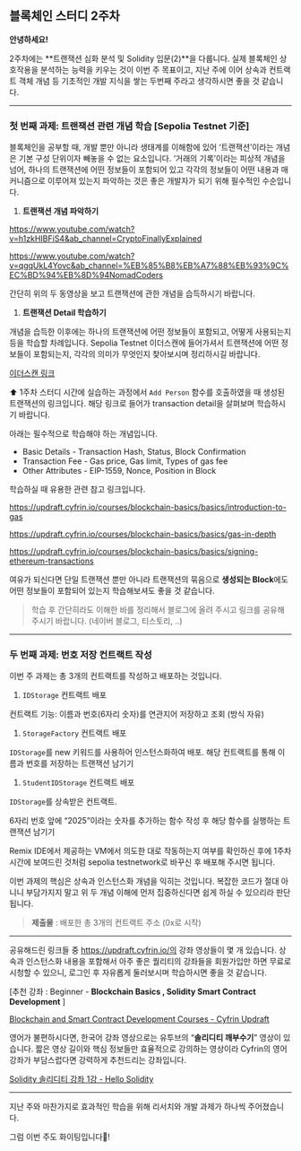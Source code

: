 ## 블록체인 스터디 2주차

**안녕하세요!**

2주차에는 **트랜잭션 심화 분석 및 Solidity 입문(2)**을 다룹니다.
실제 블록체인 상호작용을 분석하는 능력을 키우는 것이 이번 주 목표이고, 지난 주에 이어
상속과 컨트랙트 객체 개념 등 기초적인 개발 지식을 쌓는 두번째 주라고 생각하시면 좋을 것 같습니다.

---

### **첫 번째 과제:** 트랜잭션 관련 개념 학습 **[Sepolia Testnet 기준]**

블록체인을 공부할 때, 개발 뿐만 아니라 생태계를 이해함에 있어 ‘트랜잭션’이라는 개념은 기본 구성 단위이자 빼놓을 수 없는 요소입니다. ’거래의 기록’이라는 피상적 개념을 넘어, 하나의 트랜잭션에 어떤 정보들이 포함되어 있고 각각의 정보들이 어떤 내용과 매커니즘으로 이루어져 있는지 파악하는 것은 좋은 개발자가 되기 위해 필수적인 수순입니다.

1. **트랜잭션 개념 파악하기**

https://www.youtube.com/watch?v=h1zkHIBFiS4&ab_channel=CryptoFinallyExplained

https://www.youtube.com/watch?v=qgqUkL4Yovc&ab_channel=%EB%85%B8%EB%A7%88%EB%93%9C%EC%BD%94%EB%8D%94NomadCoders

간단히 위의 두 동영상을 보고 트랜잭션에 관한 개념을 습득하시기 바랍니다.

1. **트랜잭션 Detail 학습하기**

개념을 습득한 이후에는 하나의 트랜잭션에 어떤 정보들이 포함되고, 어떻게 사용되는지 등을
학습할 차례입니다. Sepolia Testnet 이더스캔에 들어가셔서 트랜잭션에 어떤 정보들이 포함되는지, 각각의 의미가 무엇인지 찾아보시며 정리하시길 바랍니다.

[이더스캔 링크](https://sepolia.etherscan.io/tx/0xfcf06b40a9b70bd7183b79234ac12900e52b5206d8ae20ed972baaee3ab8ace5)

⬆ 1주차 스터디 시간에 실습하는 과정에서 `Add Person` 함수를 호출하였을 때 생성된 트랜잭션의
링크입니다. 해당 링크로 들어가 transaction detail을 살펴보며 학습하시기 바랍니다.

아래는 필수적으로 학습해야 하는 개념입니다.

- Basic Details - Transaction Hash, Status, Block Confirmation
- Transaction Fee - Gas price, Gas limit, Types of gas fee
- Other Attributes - EIP-1559, Nonce, Position in Block

학습하실 때 유용한 관련 참고 링크입니다.

https://updraft.cyfrin.io/courses/blockchain-basics/basics/introduction-to-gas

https://updraft.cyfrin.io/courses/blockchain-basics/basics/gas-in-depth

https://updraft.cyfrin.io/courses/blockchain-basics/basics/signing-ethereum-transactions

여유가 되신다면 단일 트랜잭션 뿐만 아니라 트랜잭션의 묶음으로 **생성되는 Block**에도 어떤 정보들이 포함되어 있는지 학습해보셔도 좋을 것 같습니다.

> 학습 후 간단히라도 이해한 바를 정리해서 블로그에 올려 주시고 링크를 공유해 주시기 바랍니다. (네이버 블로그, 티스토리, ..)

---

### **두 번째 과제:** 번호 저장 컨트랙트 작성

이번 주 과제는 총 3개의 컨트랙트를 작성하고 배포하는 것입니다.

1.  `IDStorage` 컨트랙트 배포

컨트랙트 기능: 이름과 번호(6자리 숫자)를 연관지어 저장하고 조회 (방식 자유)

1. `StorageFactory` 컨트랙트 배포

`IDStorage`를 new 키워드를 사용하어 인스턴스화하여 배포. 해당 컨트랙트를 통해 이름과 번호를 저장하는 트랜잭션 남기기

1. `StudentIDStorage` 컨트랙트 배포

`IDStorage`를 상속받은 컨트랙트.

6자리 번호 앞에 “2025”이라는 숫자를 추가하는 함수 작성 후 해당 함수를 실행하는 트랜잭션 남기기

Remix IDE에서 제공하는 VM에서 의도한 대로 작동하는지 여부를 확인하신 후에 1주차 시간에 보여드린 것처럼 sepolia testnetwork로 바꾸신 후 배포해 주시면 됩니다.

이번 과제의 핵심은 상속과 인스턴스화 개념을 익히는 것입니다. 복잡한 코드가 절대 아니니 부담가지지 말고 위 두 개념 이해에 먼저 집중하신다면 쉽게 하실 수 있으리라 판단됩니다.

> **제출물** : 배포한 총 3개의 컨트랙트 주소 (0x로 시작)

---

공유해드린 링크들 중 https://updraft.cyfrin.io/의 강좌 영상들이 몇 개 있습니다.
상속과 인스턴스화 내용을 포함해서 아주 좋은 퀄리티의 강좌들을 회원가입만 하면 무료로 시청할 수 있으니, 로그인 후 자유롭게
둘러보시며 학습하시면 좋을 것 같습니다.

[추천 강좌 : Beginner - **Blockchain Basics , Solidity Smart Contract Development** ]

[Blockchain and Smart Contract Development Courses - Cyfrin Updraft](https://updraft.cyfrin.io/)

영어가 불편하시다면, 한국어 강좌 영상으로는 유투브의 “**솔리디티 깨부수기**” 영상이 있습니다.
짧은 영상 길이와 핵심 정보들만 효율적으로 강의하는 영상이라 Cyfrin의 영어 강좌가 부담스럽다면 강력하게 추천드리는 강좌입니다.

[Solidity 솔리디티 강좌 1강 - Hello Solidity](https://www.youtube.com/watch?v=QYeBPgqKgIc&list=PLJQKWHLhBrxI43w0DU4uQrhWv4Pm1OFlx&ab_channel=D_One)

---

지난 주와 마찬가지로 효과적인 학습을 위해 리서치와 개발 과제가 하나씩 주어졌습니다.

그럼 이번 주도 화이팅입니다🤠!
